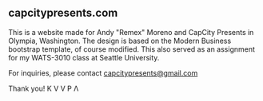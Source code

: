 ## capcitypresents.com

This is a website made for Andy "Remex" Moreno and CapCity Presents in Olympia, Washington. The design is based on the Modern Business bootstrap template, of course modified. This also served as an assignment for my WATS-3010 class at Seattle University.

For inquiries, please contact capcitypresents@gmail.com

Thank you!
K V V P Λ
